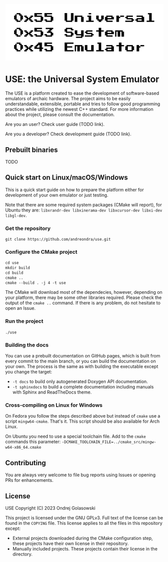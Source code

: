 ![USE logo](graphics/logo-full-path.svg)

# USE: the Universal System Emulator
The USE is a platform created to ease the development of software-based emulators of archaic hardware.
The project aims to be easily understandable, extensible, portable and tries to follow good programming practices while
utilizing the newest C++ standard. For more information about the project, please consult the documentation.

Are you an user? Check user guide (TODO link).

Are you a developer? Check development guide (TODO link).

## Prebuilt binaries
TODO

## Quick start on Linux/macOS/Windows
This is a quick start guide on how to prepare the platform either for development of your own emulator or just testing.

Note that there are some required system packages (CMake will report), for Ubuntu they are: `libxrandr-dev libxinerama-dev libxcursor-dev libxi-dev libgl-dev`.

### Get the repository
```shell
git clone https://github.com/andreondra/use.git
```
### Configure the CMake project
```shell
cd use
mkdir build
cd build
cmake ..
cmake --build . -j 4 -t use
```

The CMake will download most of the dependecies, however, depending on your platform, there may be some other
libraries required. Please check the output of the `cmake ..` command. If there is any problem, do not hesitate
to open an Issue.

### Run the project
```shell
./use
```

### Building the docs
You can use a prebuilt documentation on GitHub pages, which is built from every commit to the main branch, or you
can build the documentation on your own. The process is the same as with building the executable except you
change the target:
- `-t docs` to build only autogenerated Doxygen API documentation.
- `-t sphinxdocs` to build a complete documentation including manuals with Sphinx and ReadTheDocs theme.

### Cross-compiling on Linux for Windows
On Fedora you follow the steps described above but instead of `cmake` use a script `mingw64-cmake`. That's it. This script should
be also available for Arch Linux.

On Ubuntu you need to use a special toolchain file. Add to the `cmake` commands this parameter: `-DCMAKE_TOOLCHAIN_FILE=../cmake_src/mingw-w64-x86_64.cmake`

## Contributing
You are always very welcome to file bug reports using Issues or opening PRs for enhancements.

## License
USE Copyright (C) 2023 Ondrej Golasowski

This project is licensed under the GNU GPLv3.
Full text of the license can be found in the `COPYING` file.
This license applies to all the files in this repository except:
- External projects downloaded during the CMake configuration step, these projects have their own license in their repository.
- Manually included projects. These projects contain their license in the directory.